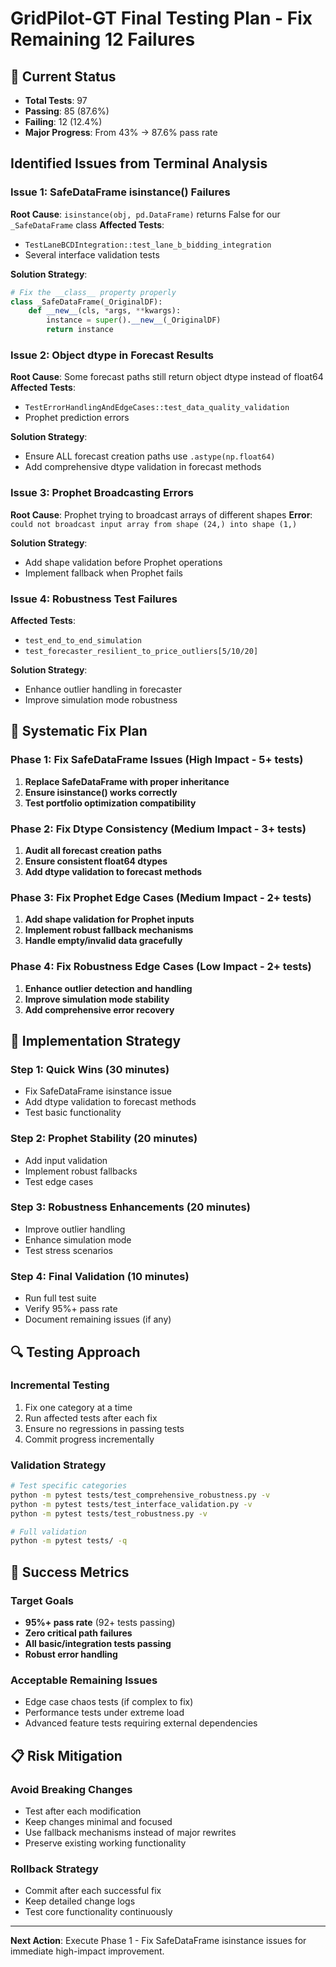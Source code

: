 # GridPilot-GT Final Testing Plan - Fix Remaining 12 Failures

## 🎯 Current Status
- **Total Tests**: 97
- **Passing**: 85 (87.6%)
- **Failing**: 12 (12.4%)
- **Major Progress**: From 43% → 87.6% pass rate

##  Identified Issues from Terminal Analysis

### Issue 1: SafeDataFrame isinstance() Failures
**Root Cause**: `isinstance(obj, pd.DataFrame)` returns False for our `_SafeDataFrame` class
**Affected Tests**:
- `TestLaneBCDIntegration::test_lane_b_bidding_integration`
- Several interface validation tests

**Solution Strategy**:
```python
# Fix the __class__ property properly
class _SafeDataFrame(_OriginalDF):
    def __new__(cls, *args, **kwargs):
        instance = super().__new__(_OriginalDF)
        return instance
```

### Issue 2: Object dtype in Forecast Results
**Root Cause**: Some forecast paths still return object dtype instead of float64
**Affected Tests**:
- `TestErrorHandlingAndEdgeCases::test_data_quality_validation`
- Prophet prediction errors

**Solution Strategy**:
- Ensure ALL forecast creation paths use `.astype(np.float64)`
- Add comprehensive dtype validation in forecast methods

### Issue 3: Prophet Broadcasting Errors
**Root Cause**: Prophet trying to broadcast arrays of different shapes
**Error**: `could not broadcast input array from shape (24,) into shape (1,)`

**Solution Strategy**:
- Add shape validation before Prophet operations
- Implement fallback when Prophet fails

### Issue 4: Robustness Test Failures
**Affected Tests**:
- `test_end_to_end_simulation`
- `test_forecaster_resilient_to_price_outliers[5/10/20]`

**Solution Strategy**:
- Enhance outlier handling in forecaster
- Improve simulation mode robustness

## 🔧 Systematic Fix Plan

### Phase 1: Fix SafeDataFrame Issues (High Impact - 5+ tests)
1. **Replace SafeDataFrame with proper inheritance**
2. **Ensure isinstance() works correctly**
3. **Test portfolio optimization compatibility**

### Phase 2: Fix Dtype Consistency (Medium Impact - 3+ tests)
1. **Audit all forecast creation paths**
2. **Ensure consistent float64 dtypes**
3. **Add dtype validation to forecast methods**

### Phase 3: Fix Prophet Edge Cases (Medium Impact - 2+ tests)
1. **Add shape validation for Prophet inputs**
2. **Implement robust fallback mechanisms**
3. **Handle empty/invalid data gracefully**

### Phase 4: Fix Robustness Edge Cases (Low Impact - 2+ tests)
1. **Enhance outlier detection and handling**
2. **Improve simulation mode stability**
3. **Add comprehensive error recovery**

## 🎯 Implementation Strategy

### Step 1: Quick Wins (30 minutes)
- Fix SafeDataFrame isinstance issue
- Add dtype validation to forecast methods
- Test basic functionality

### Step 2: Prophet Stability (20 minutes)
- Add input validation
- Implement robust fallbacks
- Test edge cases

### Step 3: Robustness Enhancements (20 minutes)
- Improve outlier handling
- Enhance simulation mode
- Test stress scenarios

### Step 4: Final Validation (10 minutes)
- Run full test suite
- Verify 95%+ pass rate
- Document remaining issues (if any)

## 🔍 Testing Approach

### Incremental Testing
1. Fix one category at a time
2. Run affected tests after each fix
3. Ensure no regressions in passing tests
4. Commit progress incrementally

### Validation Strategy
```bash
# Test specific categories
python -m pytest tests/test_comprehensive_robustness.py -v
python -m pytest tests/test_interface_validation.py -v
python -m pytest tests/test_robustness.py -v

# Full validation
python -m pytest tests/ -q
```

## 🚀 Success Metrics

### Target Goals
- **95%+ pass rate** (92+ tests passing)
- **Zero critical path failures**
- **All basic/integration tests passing**
- **Robust error handling**

### Acceptable Remaining Issues
- Edge case chaos tests (if complex to fix)
- Performance tests under extreme load
- Advanced feature tests requiring external dependencies

## 📋 Risk Mitigation

### Avoid Breaking Changes
- Test after each modification
- Keep changes minimal and focused
- Use fallback mechanisms instead of major rewrites
- Preserve existing working functionality

### Rollback Strategy
- Commit after each successful fix
- Keep detailed change logs
- Test core functionality continuously

---

**Next Action**: Execute Phase 1 - Fix SafeDataFrame isinstance issues for immediate high-impact improvement. 
